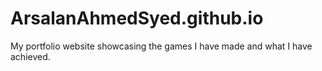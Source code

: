 # ArsalanAhmedSyed.github.io
My portfolio website showcasing the games I have made and what I have achieved.
